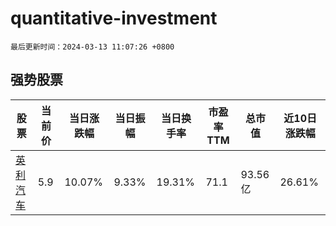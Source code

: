 # quantitative-investment

`最后更新时间：2024-03-13 11:07:26 +0800`

## 强势股票

|股票|当前价|当日涨跌幅|当日振幅|当日换手率|市盈率TTM|总市值|近10日涨跌幅|
|----|----|----|----|----|----|----|----|
|[英利汽车](https://xueqiu.com/S/SH601279)|5.9|10.07%|9.33%|19.31%|71.1|93.56亿|26.61%|
